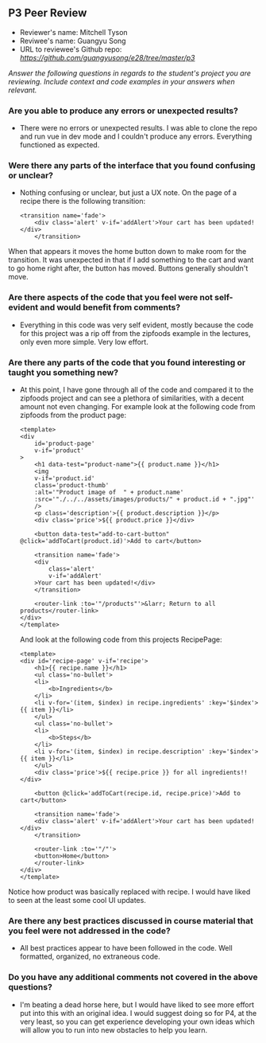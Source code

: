 ## P3 Peer Review

+ Reviewer's name: Mitchell Tyson   
+ Reviwee's name: Guangyu Song
+ URL to reviewee's Github repo: *<https://github.com/guangyusong/e28/tree/master/p3>*

*Answer the following questions in regards to the student's project you are reviewing. Include context and code examples in your answers when relevant.*


### Are you able to produce any errors or unexpected results?
+ There were no errors or unexpected results. I was able to clone the repo and run vue in dev mode and I couldn't produce any errors. Everything functioned as expected. 

### Were there any parts of the interface that you found confusing or unclear?
+ Nothing confusing or unclear, but just a UX note. On the page of a recipe there is the following transition:
    ```
    <transition name='fade'>
        <div class='alert' v-if='addAlert'>Your cart has been updated!</div>
        </transition>
    ```
When that appears it moves the home button down to make room for the transition. It was unexpected in that if I add something to the cart and want to go home right after, the button has moved. Buttons generally shouldn't move.

### Are there aspects of the code that you feel were not self-evident and would benefit from comments?
+ Everything in this code was very self evident, mostly because the code for this project was a rip off from the zipfoods example in the lectures, only even more simple. Very low effort.

### Are there any parts of the code that you found interesting or taught you something new?
+ At this point, I have gone through all of the code and compared it to the zipfoods project and can see a plethora of similarities, with a decent amount not even changing. For example look at the following code from zipfoods from the product page:
    ```
    <template>
    <div
        id='product-page'
        v-if='product'
    >
        <h1 data-test="product-name">{{ product.name }}</h1>
        <img
        v-if='product.id'
        class='product-thumb'
        :alt='"Product image of  " + product.name'
        :src='"./../../assets/images/products/" + product.id + ".jpg"'
        />
        <p class='description'>{{ product.description }}</p>
        <div class='price'>${{ product.price }}</div>

        <button data-test="add-to-cart-button" @click='addToCart(product.id)'>Add to cart</button>

        <transition name='fade'>
        <div
            class='alert'
            v-if='addAlert'
        >Your cart has been updated!</div>
        </transition>

        <router-link :to='"/products"'>&larr; Return to all products</router-link>
    </div>
    </template>
    ```
    And look at the following code from this projects RecipePage:

    ```
    <template>
    <div id='recipe-page' v-if='recipe'>
        <h1>{{ recipe.name }}</h1>
        <ul class='no-bullet'>
        <li>
            <b>Ingredients</b>
        </li>
        <li v-for='(item, $index) in recipe.ingredients' :key='$index'>{{ item }}</li>
        </ul>
        <ul class='no-bullet'>
        <li>
            <b>Steps</b>
        </li>
        <li v-for='(item, $index) in recipe.description' :key='$index'>{{ item }}</li>
        </ul>
        <div class='price'>${{ recipe.price }} for all ingredients!!</div>

        <button @click='addToCart(recipe.id, recipe.price)'>Add to cart</button>

        <transition name='fade'>
        <div class='alert' v-if='addAlert'>Your cart has been updated!</div>
        </transition>

        <router-link :to='"/"'>
        <button>Home</button>
        </router-link>
    </div>
    </template>
    ```
Notice how product was basically replaced with recipe. I would have liked to seen at the least some cool UI updates.

### Are there any best practices discussed in course material that you feel were not addressed in the code?

+ All best practices appear to have been followed in the code. Well formatted, organized, no extraneous code.

### Do you have any additional comments not covered in the above questions?

+ I'm beating a dead horse here, but I would have liked to see more effort put into this with an original idea. I would suggest doing so for P4, at the very least, so you can get experience developing your own ideas which will allow you to run into new obstacles to help you learn.